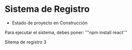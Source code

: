 <h1> Sistema de Registro</h1>

- Estado de proyecto en Construcción

Para ejecutar el sistema, debes poner:
'''npm install react'''

Sitema de registro 3
